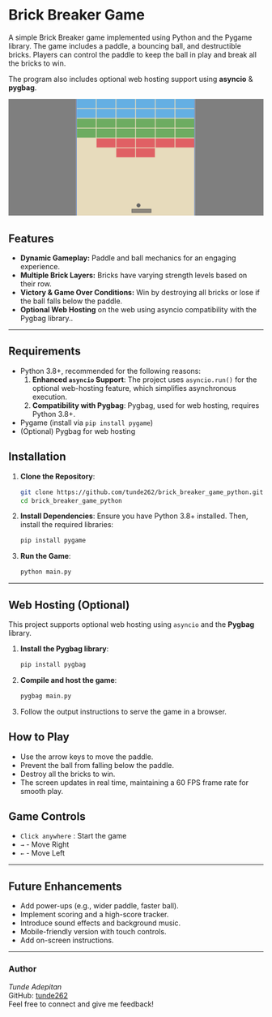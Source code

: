 # Brick Breaker Game

A simple Brick Breaker game implemented using Python and the Pygame library. The game includes a paddle, a bouncing ball, and destructible bricks. Players can control the paddle to keep the ball in play and break all the bricks to win. 

The program also includes optional web hosting support using **asyncio** & **pygbag**.

![thumbnail](https://github.com/tunde262/brick_breaker_game_python/blob/main/assets/thumbnail.png?raw=true)

## Features
- **Dynamic Gameplay:** Paddle and ball mechanics for an engaging experience.
- **Multiple Brick Layers:** Bricks have varying strength levels based on their row.
- **Victory & Game Over Conditions:** Win by destroying all bricks or lose if the ball falls below the paddle.
- **Optional Web Hosting** on the web using asyncio compatibility with the Pygbag library..

---

## Requirements

- Python 3.8+, recommended for the following reasons:
  1. **Enhanced `asyncio` Support**: The project uses `asyncio.run()` for the optional web-hosting feature, which simplifies asynchronous execution.
  2. **Compatibility with Pygbag**: Pygbag, used for web hosting, requires Python 3.8+.
- Pygame (install via `pip install pygame`)
- (Optional) Pygbag for web hosting

## Installation

1. **Clone the Repository**:
   
   ```bash
   git clone https://github.com/tunde262/brick_breaker_game_python.git
   cd brick_breaker_game_python
   ```
   
3. **Install Dependencies**: Ensure you have Python 3.8+ installed. Then, install the required libraries:
   
   ```bash
   pip install pygame
   ```

4. **Run the Game**:
   
   ```bash
   python main.py
   ```

---

## Web Hosting (Optional)

This project supports optional web hosting using `asyncio` and the **Pygbag** library.

1. **Install the Pygbag library**:
   ```bash
   pip install pygbag
   ```
   
2. **Compile and host the game**:
   ```bash
   pygbag main.py
   ```

3. Follow the output instructions to serve the game in a browser.

## How to Play

- Use the arrow keys to move the paddle.
- Prevent the ball from falling below the paddle.
- Destroy all the bricks to win.
- The screen updates in real time, maintaining a 60 FPS frame rate for smooth play.

## Game Controls

- `Click anywhere` : Start the game
- `→` - Move Right
- `←` - Move Left

---

## Future Enhancements
- Add power-ups (e.g., wider paddle, faster ball).
- Implement scoring and a high-score tracker.
- Introduce sound effects and background music.
- Mobile-friendly version with touch controls.
- Add on-screen instructions.

---

### Author
*Tunde Adepitan*  
GitHub: [tunde262](https://github.com/tunde262)  
Feel free to connect and give me feedback!
